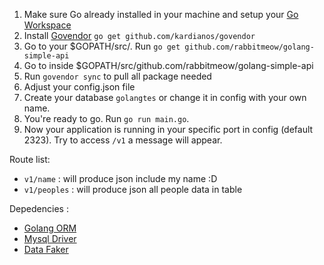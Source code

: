 1. Make sure Go already installed in your machine and setup your [Go Workspace](https://golang.org/doc/code.html#Workspaces)
2. Install [Govendor](https://github.com/kardianos/govendor) `go get github.com/kardianos/govendor`
3. Go to your $GOPATH/src/. Run `go get github.com/rabbitmeow/golang-simple-api`
4. Go to inside $GOPATH/src/github.com/rabbitmeow/golang-simple-api
5. Run `govendor sync` to pull all package needed
6. Adjust your config.json file
7. Create your database `golangtes` or change it in config with your own name.
8. You're ready to go. Run `go run main.go`.
9. Now your application is running in your specific port in config (default 2323). Try to access `/v1` a message will appear.

Route list:
* `v1/name` : will produce json include my name :D
* `v1/peoples` : will produce json all people data in table

Depedencies :
- [Golang ORM](https://github.com/jinzhu/gorm)
- [Mysql Driver](https://github.com/go-sql-driver/mysql)
- [Data Faker](https://github.com/bxcodec/faker)